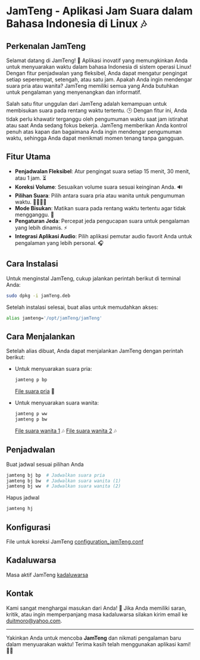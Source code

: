 # JamTeng - Aplikasi Jam Suara dalam Bahasa Indonesia di Linux 🎶

## Perkenalan JamTeng
Selamat datang di JamTeng! 🌟 Aplikasi inovatif yang memungkinkan Anda untuk menyuarakan waktu dalam bahasa Indonesia di sistem operasi Linux! Dengan fitur penjadwalan yang fleksibel, Anda dapat mengatur pengingat setiap seperempat, setengah, atau satu jam. Apakah Anda ingin mendengar suara pria atau wanita? JamTeng memiliki semua yang Anda butuhkan untuk pengalaman yang menyenangkan dan informatif.

Salah satu fitur unggulan dari JamTeng adalah kemampuan untuk membisukan suara pada rentang waktu tertentu. 🕒 Dengan fitur ini, Anda tidak perlu khawatir terganggu oleh pengumuman waktu saat jam istirahat atau saat Anda sedang fokus bekerja. JamTeng memberikan Anda kontrol penuh atas kapan dan bagaimana Anda ingin mendengar pengumuman waktu, sehingga Anda dapat menikmati momen tenang tanpa gangguan.

## Fitur Utama
- **Penjadwalan Fleksibel**: Atur pengingat suara setiap 15 menit, 30 menit, atau 1 jam. ⏳
- **Koreksi Volume**: Sesuaikan volume suara sesuai keinginan Anda. 🔊
- **Pilihan Suara**: Pilih antara suara pria atau wanita untuk pengumuman waktu. 👨‍🦰👩‍🦰
- **Mode Bisukan**: Matikan suara pada rentang waktu tertentu agar tidak mengganggu. 🤫
- **Pengaturan Jeda**: Percepat jeda pengucapan suara untuk pengalaman yang lebih dinamis. ⚡
- **Integrasi Aplikasi Audio**: Pilih aplikasi pemutar audio favorit Anda untuk pengalaman yang lebih personal. 🎧

## Cara Instalasi
Untuk menginstal JamTeng, cukup jalankan perintah berikut di terminal Anda:

```bash
sudo dpkg -i jamTeng.deb
```

Setelah instalasi selesai, buat alias untuk memudahkan akses:

```bash
alias jamteng='/opt/jamTeng/jamTeng'
```

## Cara Menjalankan
Setelah alias dibuat, Anda dapat menjalankan JamTeng dengan perintah berikut:

- Untuk menyuarakan suara pria:
  ```bash
  jamteng p bp
  ```
  [File suara pria](jamTeng/opt/jamTeng/mp3/buatanSendiri/id/pria) 🎤

- Untuk menyuarakan suara wanita:
  ```bash
  jamteng p ww
  jamteng p bw
  ```

  [File suara wanita 1](jamTeng/opt/jamTeng/mp3/wide8/id/wanita) 🎶
  [File suara wanita 2](jamTeng/opt/jamTeng/mp3/buatanSendiri/id/wanita) 🎶

## Penjadwalan
Buat jadwal sesuai pilihan Anda
  ```bash
jamteng bj bp  # Jadwalkan suara pria
jamteng bj bw  # Jadwalkan suara wanita (1)
jamteng bj ww  # Jadwalkan suara wanita (2)
  ```

Hapus jadwal
  ```bash
  jamteng hj
  ```

## Konfigurasi
File untuk koreksi JamTeng [configuration_jamTeng.conf](jamTeng/opt/jamTeng/configuration_jamTeng.conf)

## Kadaluwarsa
Masa aktif JamTeng [kadaluwarsa](jamTeng/kadaluwarsa.txt) 

## Kontak
Kami sangat menghargai masukan dari Anda! 💌 Jika Anda memiliki saran, kritik, atau ingin memperpanjang masa kadaluwarsa  silakan kirim email ke [duitmoro@yahoo.com](mailto:duitmoro@yahoo.com).

---

Yakinkan Anda untuk mencoba **JamTeng** dan nikmati pengalaman baru dalam menyuarakan waktu! Terima kasih telah menggunakan aplikasi kami! 🙌✨
